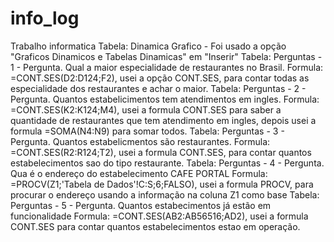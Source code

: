 # info_log
Trabalho informatica
Tabela: Dinamica Grafico - Foi usado a opção "Graficos Dinamicos e Tabelas Dinamicas" em "Inserir"
Tabela: Perguntas - 1 - Pergunta. Qual a maior especialidade de restaurantes no Brasil.
Formula: =CONT.SES(D2:D124;F2), usei a opção CONT.SES, para contar todas as especialidade dos restaurantes e achar o maior.
Tabela: Perguntas - 2 - Pergunta. Quantos estabelicimentos tem atendimentos em ingles.
Formula: =CONT.SES(K2:K124;M4), usei a formula CONT.SES para saber a quantidade de restaurantes que tem atendimento em ingles, depois usei a formula =SOMA(N4:N9) para somar todos.
Tabela: Perguntas - 3 - Pergunta. Quantos estabelicmentos são restaurantes.
Formula: =CONT.SES(R2:R124;T2), usei a formula CONT.SES, para contar quantos estabelecimentos sao do tipo restaurante.
Tabela: Perguntas - 4 - Pergunta. Qua é o endereço do estabelecimento CAFE PORTAL
Formula: =PROCV(Z1;'Tabela de Dados'!C:S;6;FALSO), usei a formula PROCV, para procurar o endereço usando a informação na coluna Z1 como base 
Tabela: Perguntas - 5 - Pergunta. Quantos estabecimentos já estão em funcionalidade
Formula: =CONT.SES(AB2:AB56516;AD2), usei a formula CONT.SES para contar quantos estabelecimentos estao em operação.
